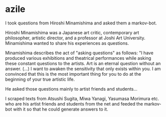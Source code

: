 # azile
I took questions from Hiroshi Minamishima and asked them a markov-bot. 

Hiroshi Minamishima was a Japanese art critic, contemporary art philosopher, artistic director, and a professor at Joshi Art University.
Minamishima wanted to share his experiences as questions.

Minamishima describes the act of "asking questions" as follows: "I have produced various exhibitions and theatrical performances while asking these constant questions to the artists. Art is an eternal question without an answer. (...) I want to awaken the sensitivity that only exists within you. I am convinced that this is the most important thing for you to do at the beginning of your true artistic life.

He asked those questions mainly to artist friends and students...

I scraped texts from Atsushi Sugita, Miwa Yanagi, Yasumasa Morimura etc. who are his artist friends and students from the net and feeded the markov-bot with it so that he could generate answers to it.
